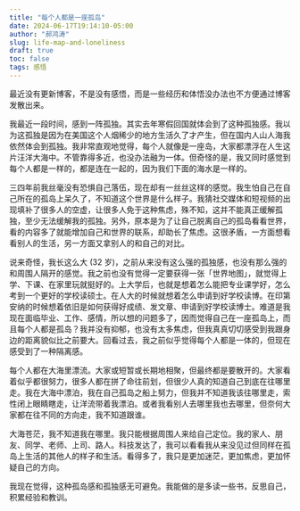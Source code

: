 ```yaml
---
title: "每个人都是一座孤岛"
date: 2024-06-17T19:14:10-05:00
author: "郝鸿涛"
slug: life-map-and-loneliness
draft: true
toc: false
tags: 感悟
---
```

最近没有更新博客，不是没有感悟，而是一些经历和体悟没办法也不方便通过博客发散出来。

我最近一段时间，感到一阵孤独。其实去年寒假回国就体会到了这种孤独感。我以为这孤独是因为在美国这个人烟稀少的地方生活久了才产生，但在国内人山人海我依然体会到孤独。我非常直观地觉得，每个人就像是一座岛，大家都漂浮在人生这片汪洋大海中。不管靠得多近，也没办法融为一体。但奇怪的是，我又同时感觉到每个人都是一样的，都是连在一起的，因为我们下面的海水是一样的。

三四年前我丝毫没有恐惧自己落伍，现在却有一丝丝这样的感觉。我生怕自己在自己所在的孤岛上呆久了，不知道这个世界是什么样子。我猜社交媒体和短视频的出现填补了很多人的空虚，让很多人免于这种焦虑，殊不知，这并不能真正缓解孤独，至少无法缓解我的孤独。另外，原本是为了让自己脱离自己的孤岛看看世界，看的内容多了就能增加自己和世界的联系，却助长了焦虑。这很矛盾，一方面想看看别人的生活，另一方面又拿别人的和自己的对比。

说来奇怪，我长这么大 (32 岁)，之前从来没有这么强的孤独感，也没有那么强的和周围人隔开的感觉。我之前也没有觉得一定要获得一张「世界地图」，就觉得上学、下课、在家里玩就挺好的。上大学后，也就是想着怎么能把专业课学好，怎么考到一个更好的学校读硕士。在人大的时候就想着怎么申请到好学校读博。在印第安纳的时候想着依旧是如何获得好成绩、发文章、申请到好学校读博士。难道是我现在面临毕业、工作、感情，所以想的问题多了，因而觉得自己在一座孤岛上，而且每个人都是孤岛？我并没有抑郁，也没有太多焦虑，但我真真切切感受到我跟身边的距离貌似比之前要大。回看过去，我之前似乎觉得每个人都是一体的，但现在感受到了一种隔离感。

每个人都在大海里漂流。大家或短暂或长期地相聚，但最终都是要散开的。大家看着似乎都很努力，很多人都在拼了命往前划，但很少人真的知道自己到底在往哪里走。我在大海中漂泊，我在自己孤岛之船上努力，但我并不知道我该往哪里走，索性闭上眼睛瞎走，让洋流带着我漂泊。或者我看别人去哪里我也去哪里，但奈何大家都在往不同的方向走，我不知道跟谁。

大海苍茫，我不知道我在哪里。我只能根据周围人来给自己定位。我的家人、朋友、同学、老师、上司、路人。科技发达了，我可以看看我从来没见过但同样在孤岛上生活的其他人的样子和生活。看得多了，我只是更加迷茫，更加焦虑，更加怀疑自己的方向。

我现在觉得，这种孤岛感和孤独感无可避免。我能做的是多读一些书，反思自己，积累经验和教训。